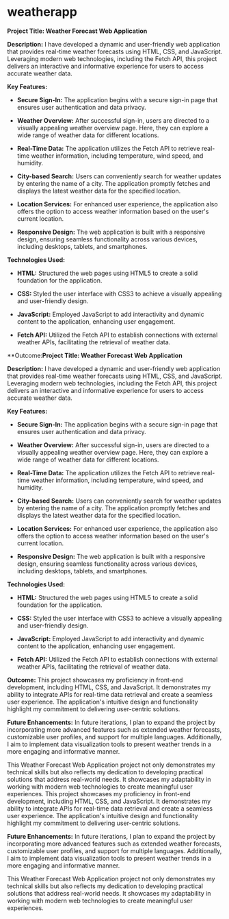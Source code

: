 # weatherapp
**Project Title: Weather Forecast Web Application**

**Description:**
I have developed a dynamic and user-friendly web application that provides real-time weather forecasts using HTML, CSS, and JavaScript. Leveraging modern web technologies, including the Fetch API, this project delivers an interactive and informative experience for users to access accurate weather data.

**Key Features:**
- **Secure Sign-In:** The application begins with a secure sign-in page that ensures user authentication and data privacy.

- **Weather Overview:** After successful sign-in, users are directed to a visually appealing weather overview page. Here, they can explore a wide range of weather data for different locations.

- **Real-Time Data:** The application utilizes the Fetch API to retrieve real-time weather information, including temperature, wind speed, and humidity.

- **City-based Search:** Users can conveniently search for weather updates by entering the name of a city. The application promptly fetches and displays the latest weather data for the specified location.

- **Location Services:** For enhanced user experience, the application also offers the option to access weather information based on the user's current location.

- **Responsive Design:** The web application is built with a responsive design, ensuring seamless functionality across various devices, including desktops, tablets, and smartphones.

**Technologies Used:**
- **HTML:** Structured the web pages using HTML5 to create a solid foundation for the application.

- **CSS:** Styled the user interface with CSS3 to achieve a visually appealing and user-friendly design.

- **JavaScript:** Employed JavaScript to add interactivity and dynamic content to the application, enhancing user engagement.

- **Fetch API:** Utilized the Fetch API to establish connections with external weather APIs, facilitating the retrieval of weather data.

**Outcome:**Project Title: Weather Forecast Web Application**

**Description:**
I have developed a dynamic and user-friendly web application that provides real-time weather forecasts using HTML, CSS, and JavaScript. Leveraging modern web technologies, including the Fetch API, this project delivers an interactive and informative experience for users to access accurate weather data.

**Key Features:**
- **Secure Sign-In:** The application begins with a secure sign-in page that ensures user authentication and data privacy.

- **Weather Overview:** After successful sign-in, users are directed to a visually appealing weather overview page. Here, they can explore a wide range of weather data for different locations.

- **Real-Time Data:** The application utilizes the Fetch API to retrieve real-time weather information, including temperature, wind speed, and humidity.

- **City-based Search:** Users can conveniently search for weather updates by entering the name of a city. The application promptly fetches and displays the latest weather data for the specified location.

- **Location Services:** For enhanced user experience, the application also offers the option to access weather information based on the user's current location.

- **Responsive Design:** The web application is built with a responsive design, ensuring seamless functionality across various devices, including desktops, tablets, and smartphones.

**Technologies Used:**
- **HTML:** Structured the web pages using HTML5 to create a solid foundation for the application.

- **CSS:** Styled the user interface with CSS3 to achieve a visually appealing and user-friendly design.

- **JavaScript:** Employed JavaScript to add interactivity and dynamic content to the application, enhancing user engagement.

- **Fetch API:** Utilized the Fetch API to establish connections with external weather APIs, facilitating the retrieval of weather data.

**Outcome:**
This project showcases my proficiency in front-end development, including HTML, CSS, and JavaScript. It demonstrates my ability to integrate APIs for real-time data retrieval and create a seamless user experience. The application's intuitive design and functionality highlight my commitment to delivering user-centric solutions.

**Future Enhancements:**
In future iterations, I plan to expand the project by incorporating more advanced features such as extended weather forecasts, customizable user profiles, and support for multiple languages. Additionally, I aim to implement data visualization tools to present weather trends in a more engaging and informative manner.

This Weather Forecast Web Application project not only demonstrates my technical skills but also reflects my dedication to developing practical solutions that address real-world needs. It showcases my adaptability in working with modern web technologies to create meaningful user experiences.
This project showcases my proficiency in front-end development, including HTML, CSS, and JavaScript. It demonstrates my ability to integrate APIs for real-time data retrieval and create a seamless user experience. The application's intuitive design and functionality highlight my commitment to delivering user-centric solutions.

**Future Enhancements:**
In future iterations, I plan to expand the project by incorporating more advanced features such as extended weather forecasts, customizable user profiles, and support for multiple languages. Additionally, I aim to implement data visualization tools to present weather trends in a more engaging and informative manner.

This Weather Forecast Web Application project not only demonstrates my technical skills but also reflects my dedication to developing practical solutions that address real-world needs. It showcases my adaptability in working with modern web technologies to create meaningful user experiences.
